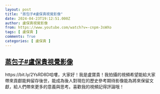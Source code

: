 ```yaml
---
layout: post
title: "蒸包子#盧保貴視覺影像"
date: 2024-04-23T19:12:51.000Z
author: 盧保貴視覺影像
from: https://www.youtube.com/watch?v=-cnpm-3sWXo
tags: [ 盧保貴 ]
comments: True
categories: [ 盧保貴 ]
---
```

<!--1713899571000-->
[蒸包子#盧保貴視覺影像](https://www.youtube.com/watch?v=-cnpm-3sWXo)
------

<div>
https://bit.ly/2YsRD8D哈嘍，大家好！我是盧寶貴！我拍攝的視頻希望能給大家帶來貢獻能夠留存後世，能成為後人對現在的歷史參考期待影像能為將來保留文獻，給人們帶來更多的意義與思考。喜歡我的視頻記得評論哦！
</div>
